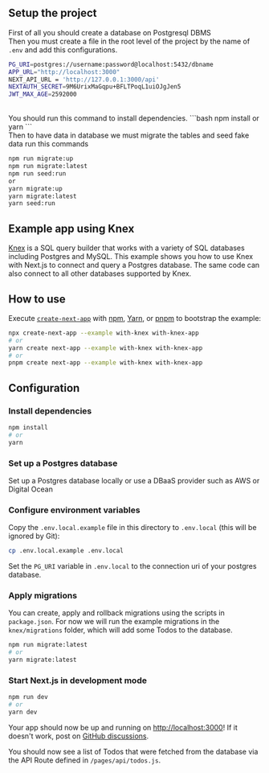 ## Setup the project
First of all you should create a database on Postgresql DBMS
<br>
Then you must create a file in the root level of the project by the name of `.env` and add this configurations.

```bash
PG_URI=postgres://username:password@localhost:5432/dbname
APP_URL="http://localhost:3000"
NEXT_API_URL = 'http://127.0.0.1:3000/api'
NEXTAUTH_SECRET=9M6UrixMaGqpu+BFLTPoqL1uiOJgJen5
JWT_MAX_AGE=2592000
```

<br>
You should run this command to install dependencies.
```bash
npm install
or
yarn
```
<br>
Then to have data in database we must migrate the tables and seed fake data run this commands

```bash
npm run migrate:up
npm run migrate:latest
npm run seed:run
or
yarn migrate:up 
yarn migrate:latest 
yarn seed:run 
```






## Example app using Knex

[Knex](https://knexjs.org/) is a SQL query builder that works with a variety of SQL databases including Postgres and MySQL. This example shows you how to use Knex with Next.js to connect and query a Postgres database. The same code can also connect to all other databases supported by Knex.





## How to use

Execute [`create-next-app`](https://github.com/vercel/next.js/tree/canary/packages/create-next-app) with [npm](https://docs.npmjs.com/cli/init), [Yarn](https://yarnpkg.com/lang/en/docs/cli/create/), or [pnpm](https://pnpm.io) to bootstrap the example:

```bash
npx create-next-app --example with-knex with-knex-app
# or
yarn create next-app --example with-knex with-knex-app
# or
pnpm create next-app --example with-knex with-knex-app
```

## Configuration

### Install dependencies

```bash
npm install
# or
yarn
```

### Set up a Postgres database

Set up a Postgres database locally or use a DBaaS provider such as AWS or Digital Ocean

### Configure environment variables

Copy the `.env.local.example` file in this directory to `.env.local` (this will be ignored by Git):

```bash
cp .env.local.example .env.local
```

Set the `PG_URI` variable in `.env.local` to the connection uri of your postgres database.

### Apply migrations

You can create, apply and rollback migrations using the scripts in `package.json`. For now we will run the example migrations in the `knex/migrations` folder, which will add some Todos to the database.

```bash
npm run migrate:latest
# or
yarn migrate:latest
```

### Start Next.js in development mode

```bash
npm run dev
# or
yarn dev
```

Your app should now be up and running on [http://localhost:3000](http://localhost:3000)! If it doesn't work, post on [GitHub discussions](https://github.com/vercel/next.js/discussions).

You should now see a list of Todos that were fetched from the database via the API Route defined in `/pages/api/todos.js`.




